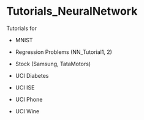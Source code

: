 # Tutorials_NeuralNetwork

Tutorials for
- MNIST
- Regression Problems (NN_Tutorial1, 2)
- Stock (Samsung, TataMotors)

- UCI Diabetes
- UCI ISE
- UCI Phone
- UCI Wine
